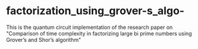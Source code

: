 # factorization_using_grover-s_algo-
This is the quantum circuit implementation of the research paper on "Comparison of time complexity in factorizing large bi prime numbers using Grover’s and Shor’s algorithm"
